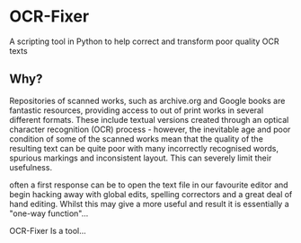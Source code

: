 # OCR-Fixer
A scripting tool in Python to help correct and transform poor quality OCR texts 

## Why?

Repositories of scanned works, such as archive.org and Google books are fantastic resources, providing access to out of
print works in several different formats.  These include textual versions created through an optical character recognition 
(OCR) process -  however, the inevitable age and poor condition of some of the scanned works mean that the quality of the resulting text
can be quite poor with many incorrectly recognised words,  spurious markings and inconsistent layout. This can severely limit
their usefulness.

 often a first response can be to open the text file in our favourite editor and begin hacking away with global edits,
 spelling correctors and a great deal of hand editing. Whilst this may give a more useful and result it is essentially a
 "one-way function"...

OCR-Fixer  Is a tool...
